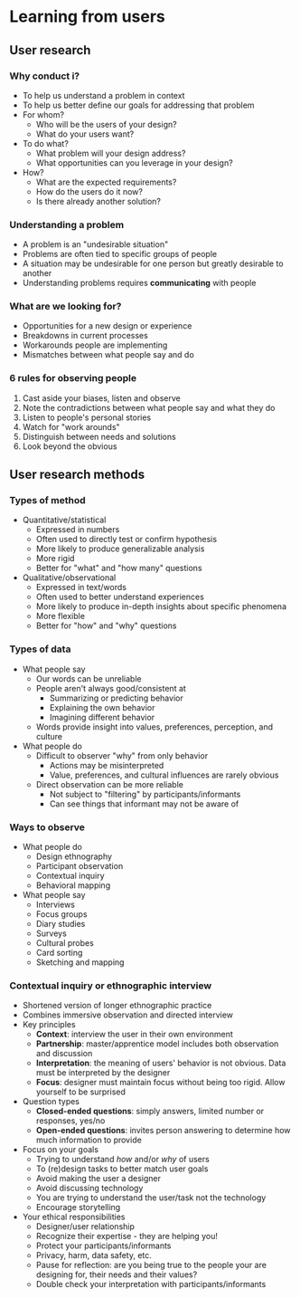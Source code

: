 # Learning from users

## User research

### Why conduct i?

- To help us understand a problem in context
- To help us better define our goals for addressing that problem
- For whom?
	- Who will be the users of your design?
	- What do your users want?
- To do what?
	- What problem will your design address?
	- What opportunities can you leverage in your design?
- How?
	- What are the expected requirements?
	- How do the users do it now?
	- Is there already another solution?

### Understanding a problem

- A problem is an "undesirable situation"
- Problems are often tied to specific groups of people
- A situation may be undesirable for one person but greatly desirable to another
- Understanding problems requires **communicating** with people

### What are we looking for?

- Opportunities for a new design or experience
- Breakdowns in current processes
- Workarounds people are implementing
- Mismatches between what people say and do

### 6 rules for observing people

1) Cast aside your biases, listen and observe
2) Note the contradictions between what people say and what they do
3) Listen to people's personal stories
4) Watch for "work arounds"
5) Distinguish between needs and solutions
6) Look beyond the obvious

## User research methods

### Types of method

- Quantitative/statistical
	- Expressed in numbers
	- Often used to directly test or confirm hypothesis
	- More likely to produce generalizable analysis
	- More rigid
	- Better for "what" and "how many" questions
- Qualitative/observational
	- Expressed in text/words
	- Often used to better understand experiences
	- More likely to produce in-depth insights about specific phenomena
	- More flexible
	- Better for "how" and "why" questions

### Types of data

- What people say
	- Our words can be unreliable
	- People aren't always good/consistent at
		- Summarizing or predicting behavior
		- Explaining the own behavior
		- Imagining different behavior
	- Words provide insight into values, preferences, perception, and culture
- What people do
	- Difficult to observer "why" from only behavior
		- Actions may be misinterpreted
		- Value, preferences, and cultural influences are rarely obvious
	- Direct observation can be more reliable
		- Not subject to "filtering" by participants/informants
		- Can see things that informant may not be aware of

### Ways to observe

- What people do
	- Design ethnography
	- Participant observation
	- Contextual inquiry
	- Behavioral mapping
- What people say
	- Interviews
	- Focus groups
	- Diary studies
	- Surveys
	- Cultural probes
	- Card sorting
	- Sketching and mapping

### Contextual inquiry or ethnographic interview

- Shortened version of longer ethnographic practice
- Combines immersive observation and directed interview
- Key principles
	- **Context**: interview the user in their own environment
	- **Partnership**: master/apprentice model includes both observation and discussion
	- **Interpretation**: the meaning of users' behavior is not obvious. Data must be interpreted by the designer
	- **Focus**: designer must maintain focus without being too rigid. Allow yourself to be surprised
- Question types
	- **Closed-ended questions**: simply answers, limited number or responses, yes/no
	- **Open-ended questions**: invites person answering to determine how much information to provide
- Focus on your goals
	- Trying to understand *how* and/or *why* of users
	- To (re)design tasks to better match user goals
	- Avoid making the user a designer
	- Avoid discussing technology
	- You are trying to understand the user/task not the technology
	- Encourage storytelling
- Your ethical responsibilities
	- Designer/user relationship
	- Recognize their expertise - they are helping you!
	- Protect your participants/informants
	- Privacy, harm, data safety, etc.
	- Pause for reflection: are you being true to the people your are designing for, their needs and their values?
	- Double check your interpretation with participants/informants